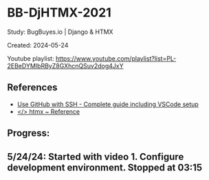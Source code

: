 # BB-DjHTMX-2021
Study: BugBuyes.io | Django &amp; HTMX

Created: 2024-05-24

Youtube playlist: https://www.youtube.com/playlist?list=PL-2EBeDYMIbRByZ8GXhcnQSuv2dog4JxY

## References
- [Use GitHub with SSH - Complete guide including VSCode setup](https://awsm.page/git/use-github-with-ssh-complete-guide-including-vscode-setup/)
- [</> htmx ~ Reference](https://htmx.org/reference/)


## Progress:
5/24/24: Started with video 1. Configure development environment. 
    Stopped at 03:15
--

